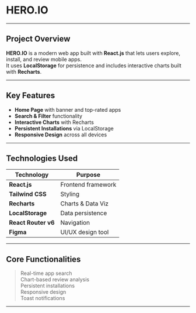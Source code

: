 # **HERO.IO**
---

## **Project Overview**
**HERO.IO** is a modern web app built with **React.js** that lets users explore, install, and review mobile apps.  
It uses **LocalStorage** for persistence and includes interactive charts built with **Recharts**.

---

## **Key Features**
- **Home Page** with banner and top-rated apps  
- **Search & Filter** functionality  
- **Interactive Charts** with Recharts  
- **Persistent Installations** via LocalStorage  
- **Responsive Design** across all devices  

---

## **Technologies Used**

| **Technology** | **Purpose** |
|-----------------|-------------|
| **React.js** | Frontend framework |
| **Tailwind CSS** | Styling |
| **Recharts** | Charts & Data Viz |
| **LocalStorage** | Data persistence |
| **React Router v6** | Navigation |
| **Figma** | UI/UX design tool |

---

## **Core Functionalities**
> Real-time app search  
> Chart-based review analysis  
> Persistent installations  
> Responsive design  
> Toast notifications  

---
